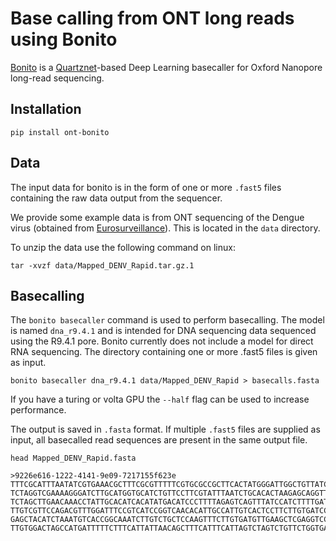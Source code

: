# Base calling from ONT long reads using Bonito


[Bonito](https://github.com/nanoporetech/bonito) is a [Quartznet](https://arxiv.org/abs/1910.10261)-based Deep Learning basecaller for Oxford Nanopore long-read sequencing.

## Installation

```
pip install ont-bonito
```

## Data

The input data for bonito is in the form of one or more `.fast5` files containing the raw data output from the sequencer. 

We provide some example data is from ONT sequencing of the Dengue virus (obtained from [Eurosurveillance](https://www.eurosurveillance.org/content/10.2807/1560-7917.ES.2018.23.50.1800228)). This is located in the `data` directory.

To unzip the data use the following command on linux:

```
tar -xvzf data/Mapped_DENV_Rapid.tar.gz.1
```

## Basecalling

The `bonito basecaller` command is used to perform basecalling. The model is named `dna_r9.4.1` and is intended for DNA sequencing data sequenced using the R9.4.1 pore. Bonito currently does not include a model for direct RNA sequencing. The directory containing one or more .fast5 files is given as input.

```
bonito basecaller dna_r9.4.1 data/Mapped_DENV_Rapid > basecalls.fasta
```
If you have a turing or volta GPU the `--half` flag can be used to increase performance.

The output is saved in `.fasta` format. If multiple `.fast5` files are supplied as input, all basecalled read sequences are present in the same output file.

```
head Mapped_DENV_Rapid.fasta 

>9226e616-1222-4141-9e09-7217155f623e
TTTCGCATTTAATATCGTGAAACGCTTTCGCGTTTTTCGTGCGCCGCTTCACTATGGGATTGGCTGTTATCAATCTCCCATTCTGGGTTACTCCTTTTCA
TCTAGGTCGAAAAGGGATCTTGCATGGTGCATCTGTTCCTTCGTATTTAATCTGCACACTAAGAGCAGGTTCCATGCTGGGTCTCGGCTCCACTTCTTTC
TCTAGCTTGAACAAACCTATTGCACATCACATATGACATCCCTTTTAGAGTCAGTTTATCCATCTTTTGATCTACATTTTCAAGTGTCCTGCAAAAATTG
TTGTCGTTCCAGACGTTTGGATTTCCGTCATCCGGTCAACACATTGCCATTGTCACTCCTTCTTGTGATCCTAATTTCGACTACTTCCTGCTTCTCACAT
GAGCTACATCTAAATGTCACCGGCAAATCTTGTCTGCTCCAAGTTTCTTGTGATGTTGAAGCTCGAGGTCCAAGGCAGTGGTAGGTCTAGAAACCTGTGT
TTGTGGACTAGCCATGATTTTTCTTTCATTATTAACAGCTTTCATTTCATTAGTCTAGTCTGTTCTGGTGAACTTAATCCAATGTAAACTCCGTAGTGTC
```

